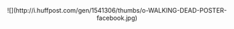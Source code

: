 <center>
![](http://i.huffpost.com/gen/1541306/thumbs/o-WALKING-DEAD-POSTER-facebook.jpg)
</center>
